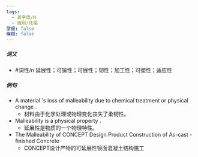 ```yaml
---
tags:
  - 首字母/M
  - 级别/托福
掌握: false
模糊: false
---
```

##### 词义
- #词性/n  延展性；可锻性；可展性；韧性；加工性；可塑性；适应性
##### 例句
- A material 's loss of malleability due to chemical treatment or physical change .
	- 材料由于化学处理或物理变化丧失了柔韧性。
- Malleability is a physical property .
	- 延展性是物质的一个物理特性。
- The Malleability of CONCEPT Design Product Construction of As-cast - finished Concrete
	- CONCEPT设计产物的可延展性镜面混凝土结构施工
